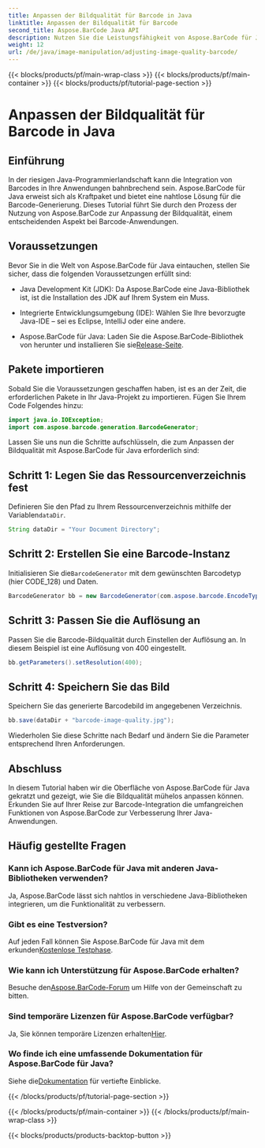 ```yaml
---
title: Anpassen der Bildqualität für Barcode in Java
linktitle: Anpassen der Bildqualität für Barcode
second_title: Aspose.BarCode Java API
description: Nutzen Sie die Leistungsfähigkeit von Aspose.BarCode für Java! Generieren Sie nahtlos hochwertige Barcodes. Entdecken Sie jetzt das Tutorial.
weight: 12
url: /de/java/image-manipulation/adjusting-image-quality-barcode/
---
```


{{< blocks/products/pf/main-wrap-class >}}
{{< blocks/products/pf/main-container >}}
{{< blocks/products/pf/tutorial-page-section >}}

# Anpassen der Bildqualität für Barcode in Java


## Einführung

In der riesigen Java-Programmierlandschaft kann die Integration von Barcodes in Ihre Anwendungen bahnbrechend sein. Aspose.BarCode für Java erweist sich als Kraftpaket und bietet eine nahtlose Lösung für die Barcode-Generierung. Dieses Tutorial führt Sie durch den Prozess der Nutzung von Aspose.BarCode zur Anpassung der Bildqualität, einem entscheidenden Aspekt bei Barcode-Anwendungen.

## Voraussetzungen

Bevor Sie in die Welt von Aspose.BarCode für Java eintauchen, stellen Sie sicher, dass die folgenden Voraussetzungen erfüllt sind:

- Java Development Kit (JDK): Da Aspose.BarCode eine Java-Bibliothek ist, ist die Installation des JDK auf Ihrem System ein Muss.

- Integrierte Entwicklungsumgebung (IDE): Wählen Sie Ihre bevorzugte Java-IDE – sei es Eclipse, IntelliJ oder eine andere.

-  Aspose.BarCode für Java: Laden Sie die Aspose.BarCode-Bibliothek von herunter und installieren Sie sie[Release-Seite](https://releases.aspose.com/barcode/java/).

## Pakete importieren

Sobald Sie die Voraussetzungen geschaffen haben, ist es an der Zeit, die erforderlichen Pakete in Ihr Java-Projekt zu importieren. Fügen Sie Ihrem Code Folgendes hinzu:

```java
import java.io.IOException;
import com.aspose.barcode.generation.BarcodeGenerator;
```

Lassen Sie uns nun die Schritte aufschlüsseln, die zum Anpassen der Bildqualität mit Aspose.BarCode für Java erforderlich sind:

## Schritt 1: Legen Sie das Ressourcenverzeichnis fest

 Definieren Sie den Pfad zu Ihrem Ressourcenverzeichnis mithilfe der Variablen`dataDir`.

```java
String dataDir = "Your Document Directory";
```

## Schritt 2: Erstellen Sie eine Barcode-Instanz

 Initialisieren Sie die`BarcodeGenerator` mit dem gewünschten Barcodetyp (hier CODE_128) und Daten.

```java
BarcodeGenerator bb = new BarcodeGenerator(com.aspose.barcode.EncodeTypes.CODE_128, "1234567");
```

## Schritt 3: Passen Sie die Auflösung an

Passen Sie die Barcode-Bildqualität durch Einstellen der Auflösung an. In diesem Beispiel ist eine Auflösung von 400 eingestellt.

```java
bb.getParameters().setResolution(400);
```

## Schritt 4: Speichern Sie das Bild

Speichern Sie das generierte Barcodebild im angegebenen Verzeichnis.

```java
bb.save(dataDir + "barcode-image-quality.jpg");
```

Wiederholen Sie diese Schritte nach Bedarf und ändern Sie die Parameter entsprechend Ihren Anforderungen.

## Abschluss

In diesem Tutorial haben wir die Oberfläche von Aspose.BarCode für Java gekratzt und gezeigt, wie Sie die Bildqualität mühelos anpassen können. Erkunden Sie auf Ihrer Reise zur Barcode-Integration die umfangreichen Funktionen von Aspose.BarCode zur Verbesserung Ihrer Java-Anwendungen.

## Häufig gestellte Fragen

### Kann ich Aspose.BarCode für Java mit anderen Java-Bibliotheken verwenden?
Ja, Aspose.BarCode lässt sich nahtlos in verschiedene Java-Bibliotheken integrieren, um die Funktionalität zu verbessern.

### Gibt es eine Testversion?
 Auf jeden Fall können Sie Aspose.BarCode für Java mit dem erkunden[Kostenlose Testphase](https://releases.aspose.com/).

### Wie kann ich Unterstützung für Aspose.BarCode erhalten?
 Besuche den[Aspose.BarCode-Forum](https://forum.aspose.com/c/barcode/13) um Hilfe von der Gemeinschaft zu bitten.

### Sind temporäre Lizenzen für Aspose.BarCode verfügbar?
 Ja, Sie können temporäre Lizenzen erhalten[Hier](https://purchase.aspose.com/temporary-license/).

### Wo finde ich eine umfassende Dokumentation für Aspose.BarCode für Java?
 Siehe die[Dokumentation](https://reference.aspose.com/barcode/java/) für vertiefte Einblicke.

{{< /blocks/products/pf/tutorial-page-section >}}

{{< /blocks/products/pf/main-container >}}
{{< /blocks/products/pf/main-wrap-class >}}

{{< blocks/products/products-backtop-button >}}
